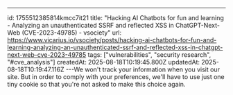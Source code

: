 ---
id: 1755512385814kmcc7it21
title: "Hacking AI Chatbots for fun and learning - Analyzing an unauthenticated SSRF and reflected XSS in ChatGPT-Next-Web (CVE-2023-49785) - vsociety"
url: https://www.vicarius.io/vsociety/posts/hacking-ai-chatbots-for-fun-and-learning-analyzing-an-unauthenticated-ssrf-and-reflected-xss-in-chatgpt-next-web-cve-2023-49785
tags: ["vulnerabilities", "security research", "#cve_analysis"]
createdAt: 2025-08-18T10:19:45.800Z
updatedAt: 2025-08-18T10:19:47.116Z
---We won't track your information when you visit our site. But in order to comply with your preferences, we'll have to use just one tiny cookie so that you're not asked to make this choice again.
